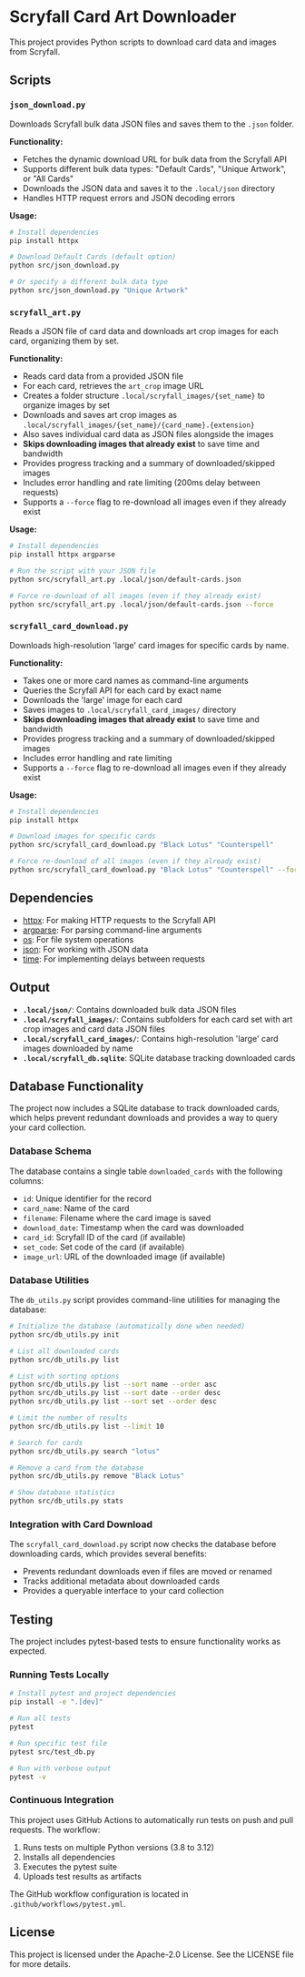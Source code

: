 # Scryfall Card Art Downloader

This project provides Python scripts to download card data and images from Scryfall.

## Scripts

### `json_download.py`

Downloads Scryfall bulk data JSON files and saves them to the `.json` folder.

**Functionality:**

- Fetches the dynamic download URL for bulk data from the Scryfall API
- Supports different bulk data types: "Default Cards", "Unique Artwork", or "All Cards"
- Downloads the JSON data and saves it to the `.local/json` directory
- Handles HTTP request errors and JSON decoding errors

**Usage:**

```bash
# Install dependencies
pip install httpx

# Download Default Cards (default option)
python src/json_download.py

# Or specify a different bulk data type
python src/json_download.py "Unique Artwork"
```

### `scryfall_art.py`

Reads a JSON file of card data and downloads art crop images for each card, organizing them by set.

**Functionality:**

- Reads card data from a provided JSON file
- For each card, retrieves the `art_crop` image URL
- Creates a folder structure `.local/scryfall_images/{set_name}` to organize images by set
- Downloads and saves art crop images as `.local/scryfall_images/{set_name}/{card_name}.{extension}`
- Also saves individual card data as JSON files alongside the images
- **Skips downloading images that already exist** to save time and bandwidth
- Provides progress tracking and a summary of downloaded/skipped images
- Includes error handling and rate limiting (200ms delay between requests)
- Supports a `--force` flag to re-download all images even if they already exist

**Usage:**

```bash
# Install dependencies
pip install httpx argparse

# Run the script with your JSON file
python src/scryfall_art.py .local/json/default-cards.json

# Force re-download of all images (even if they already exist)
python src/scryfall_art.py .local/json/default-cards.json --force
```

### `scryfall_card_download.py`

Downloads high-resolution 'large' card images for specific cards by name.

**Functionality:**

- Takes one or more card names as command-line arguments
- Queries the Scryfall API for each card by exact name
- Downloads the 'large' image for each card
- Saves images to `.local/scryfall_card_images/` directory
- **Skips downloading images that already exist** to save time and bandwidth
- Provides progress tracking and a summary of downloaded/skipped images
- Includes error handling and rate limiting
- Supports a `--force` flag to re-download all images even if they already exist

**Usage:**

```bash
# Install dependencies
pip install httpx

# Download images for specific cards
python src/scryfall_card_download.py "Black Lotus" "Counterspell"

# Force re-download of all images (even if they already exist)
python src/scryfall_card_download.py "Black Lotus" "Counterspell" --force
```

## Dependencies

- [httpx](https://www.python-httpx.org/): For making HTTP requests to the Scryfall API
- [argparse](https://docs.python.org/3/library/argparse.html): For parsing command-line arguments
- [os](https://docs.python.org/3/library/os.html): For file system operations
- [json](https://docs.python.org/3/library/json.html): For working with JSON data
- [time](https://docs.python.org/3/library/time.html): For implementing delays between requests

## Output

- **`.local/json/`**: Contains downloaded bulk data JSON files
- **`.local/scryfall_images/`**: Contains subfolders for each card set with art crop images and card data JSON files
- **`.local/scryfall_card_images/`**: Contains high-resolution 'large' card images downloaded by name
- **`.local/scryfall_db.sqlite`**: SQLite database tracking downloaded cards

## Database Functionality

The project now includes a SQLite database to track downloaded cards, which helps prevent redundant downloads and provides a way to query your card collection.

### Database Schema

The database contains a single table `downloaded_cards` with the following columns:
- `id`: Unique identifier for the record
- `card_name`: Name of the card
- `filename`: Filename where the card image is saved
- `download_date`: Timestamp when the card was downloaded
- `card_id`: Scryfall ID of the card (if available)
- `set_code`: Set code of the card (if available)
- `image_url`: URL of the downloaded image (if available)

### Database Utilities

The `db_utils.py` script provides command-line utilities for managing the database:

```bash
# Initialize the database (automatically done when needed)
python src/db_utils.py init

# List all downloaded cards
python src/db_utils.py list

# List with sorting options
python src/db_utils.py list --sort name --order asc
python src/db_utils.py list --sort date --order desc
python src/db_utils.py list --sort set --order desc

# Limit the number of results
python src/db_utils.py list --limit 10

# Search for cards
python src/db_utils.py search "lotus"

# Remove a card from the database
python src/db_utils.py remove "Black Lotus"

# Show database statistics
python src/db_utils.py stats
```

### Integration with Card Download

The `scryfall_card_download.py` script now checks the database before downloading cards, which provides several benefits:
- Prevents redundant downloads even if files are moved or renamed
- Tracks additional metadata about downloaded cards
- Provides a queryable interface to your card collection

## Testing

The project includes pytest-based tests to ensure functionality works as expected.

### Running Tests Locally

```bash
# Install pytest and project dependencies
pip install -e ".[dev]"

# Run all tests
pytest

# Run specific test file
pytest src/test_db.py

# Run with verbose output
pytest -v
```

### Continuous Integration

This project uses GitHub Actions to automatically run tests on push and pull requests. The workflow:

1. Runs tests on multiple Python versions (3.8 to 3.12)
2. Installs all dependencies
3. Executes the pytest suite
4. Uploads test results as artifacts

The GitHub workflow configuration is located in `.github/workflows/pytest.yml`.

## License

This project is licensed under the Apache-2.0 License. See the LICENSE file for more details.
